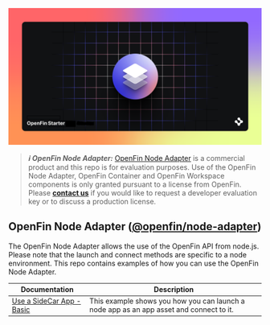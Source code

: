 ![OpenFin Node Starter](./assets/OpenFin-Starter.png)

> **_:information_source: OpenFin Node Adapter:_** [OpenFin Node Adapter](https://www.openfin.co/workspace/) is a commercial product and this repo is for evaluation purposes. Use of the OpenFin Node Adapter, OpenFin Container and OpenFin Workspace components is only granted pursuant to a license from OpenFin. Please [**contact us**](https://www.openfin.co/workspace/poc/) if you would like to request a developer evaluation key or to discuss a production license.

## OpenFin Node Adapter ([@openfin/node-adapter](https://www.npmjs.com/package/@openfin/node-adapter))

The OpenFin Node Adapter allows the use of the OpenFin API from node.js. Please note that the launch and connect methods are specific to a node environment. This repo contains examples of how you can use the OpenFin Node Adapter.

| Documentation                                                  | Description                                                                                                                                                               |
| -------------------------------------------------------------- | ------------------------------------------------------------------------------------------------------------------------------------------------------------------------- |
| [Use a SideCar App - Basic](./how-to/use-a-sidecar-app-basic/) | This example shows you how you can launch a node app as an app asset and connect to it. |
